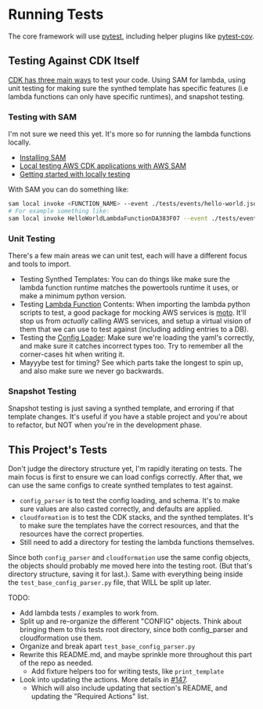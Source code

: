# Running Tests

<!--
NOTE TO SELF: This is what protects your Minecraft server. Make it count. 
-->

The core framework will use [pytest](https://docs.pytest.org/en/stable/), including helper plugins like [pytest-cov](https://coverage.readthedocs.io/en/latest/index.html).

## Testing Against CDK Itself

[CDK has three main ways](https://docs.aws.amazon.com/cdk/v2/guide/testing.html) to test your code. Using SAM for lambda, using unit testing for making sure the synthed template has specific features (i.e lambda functions can only have specific runtimes), and snapshot testing.

### Testing with SAM

I'm not sure we need this yet. It's more so for running the lambda functions locally.

- [Installing SAM](https://docs.aws.amazon.com/serverless-application-model/latest/developerguide/install-sam-cli.html#install-sam-cli-instructions)
- [Local testing AWS CDK applications with AWS SAM](https://docs.aws.amazon.com/cdk/v2/guide/testing-locally-with-sam-cli.html)
- [Getting started with locally testing](https://docs.aws.amazon.com/cdk/v2/guide/testing-locally-getting-started.html)

With SAM you can do something like:

```bash
sam local invoke <FUNCTION_NAME> --event ./tests/events/hello-world.json -t ./cdk.out/<StackName>-<DeployPrefix>.template.json
# For example something like:
sam local invoke HelloWorldLambdaFunctionDA383F07 --event ./tests/events/hello-world.json -t ./cdk.out/ContainerManager.template.json
```

### Unit Testing

There's a few main areas we can unit test, each will have a different focus and tools to import.

- Testing Synthed Templates: You can do things like make sure the lambda function runtime matches the powertools runtime it uses, or make a minimum python version.
- Testing [Lambda Function](../ContainerManager/leaf_stack_group/lambda/) Contents: When importing the lambda python scripts to test, a good package for mocking AWS services is [moto](https://docs.getmoto.org/en/latest/). It'll stop us from *actually* calling AWS services, and setup a virtual vision of them that we can use to test against (including adding entries to a DB).
- Testing the [Config Loader](../ContainerManager/utils/config_loader.py): Make sure we're loading the yaml's correctly, and make sure it catches incorrect types too. Try to remember all the corner-cases hit when writing it.
- Mayyybe test for timing? See which parts take the longest to spin up, and also make sure we never go backwards.

### Snapshot Testing

Snapshot testing is just saving a synthed template, and erroring if that template changes. It's useful if you have a stable project and you're about to refactor, but NOT when you're in the development phase.

## This Project's Tests

Don't judge the directory structure yet, I'm rapidly iterating on tests. The main focus is first to ensure we can load configs correctly. After that, we can use the same configs to create synthed templates to test against.

- `config_parser` is to test the config loading, and schema. It's to make sure values are also casted correctly, and defaults are applied.
- `cloudformation` is to test the CDK stacks, and the synthed templates. It's to make sure the templates have the correct resources, and that the resources have the correct properties.
- Still need to add a directory for testing the lambda functions themselves.

Since both `config_parser` and `cloudformation` use the same config objects, the objects should probably me moved here into the testing root. (But that's directory structure, saving it for last.). Same with everything being inside the `test_base_config_parser.py` file, that WILL be split up later.

TODO:

- Add lambda tests / examples to work from.
- Split up and re-organize the different "CONFIG" objects. Think about bringing them to this tests root directory, since both config_parser and cloudformation use them.
- Organize and break apart `test_base_config_parser.py`
- Rewrite this README.md, and maybe sprinkle more throughout this part of the repo as needed.
  - Add fixture helpers too for writing tests, like `print_template`
- Look into updating the actions. More details in [#147](https://github.com/Cameronsplaze/AWS-ContainerManager/issues/147).
  - Which will also include updating that section's README, and updating the "Required Actions" list.
